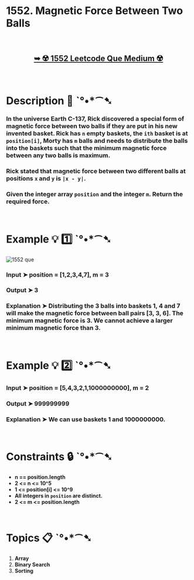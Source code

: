 # 1552. Magnetic Force Between Two Balls

</br>

<h2 align="center"> 

<a href="https://leetcode.com/problems/magnetic-force-between-two-balls/?envType=daily-question&envId=2024-06-23"><strong>➥ ☢️ 1552 Leetcode Que Medium ☢️ </strong></a>
</h2>

</br>

# Description 📜 ˋ°•*⁀➷

### In the universe Earth C-137, Rick discovered a special form of magnetic force between two balls if they are put in his new invented basket. Rick has `n` empty baskets, the `ith` basket is at `position[i]`, Morty has `m` balls and needs to distribute the balls into the baskets such that the **minimum magnetic force** between any two balls is **maximum**.

### Rick stated that magnetic force between two different balls at positions `x` and `y` is `|x - y|`.

### Given the integer array `position` and the integer `m`. Return the required force.

</br>

# Example 💡 1️⃣ ˋ°•*⁀➷


![1552 que](https://github.com/Prakhar-002/LEETCODE/assets/136890202/b0e07396-aacd-4a19-a371-e575ad784434)

  ### Input  ➤ position = [1,2,3,4,7], m = 3

  ### Output  ➤ 3

  ### Explanation  ➤ Distributing the 3 balls into baskets 1, 4 and 7 will make the magnetic force between ball pairs [3, 3, 6]. The minimum magnetic force is 3. We cannot achieve a larger minimum magnetic force than 3.

</br>

# Example 💡 2️⃣ ˋ°•*⁀➷

  ### Input ➤ position = [5,4,3,2,1,1000000000], m = 2

  ### Output  ➤ 999999999

  ### Explanation ➤  We can use baskets 1 and 1000000000.

</br>

# Constraints 🔒 ˋ°•*⁀➷

- **n == position.length**
- **2 <= n <= 10^5**
- **1 <= position[i] <= 10^9**
- **All integers in `position` are distinct.**
- **2 <= m <= position.length**

</br>

# Topics 📋 ˋ°•*⁀➷

1. **Array**
2. **Binary Search**
3. **Sorting**

